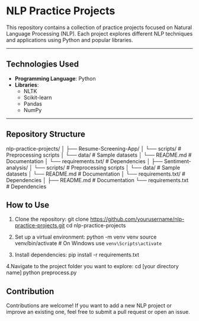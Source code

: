 # NLP Practice Projects

This repository contains a collection of practice projects focused on Natural Language Processing (NLP). Each project explores different NLP techniques and applications using Python and popular libraries.

---

## Technologies Used

- **Programming Language**: Python
- **Libraries**:
  - NLTK
  - Scikit-learn
  - Pandas
  - NumPy

---

## Repository Structure

nlp-practice-projects/
│
├── Resume-Screening-App/
│   └── scripts/           # Preprocessing scripts
│   └── data/              # Sample datasets
│   └── README.md          # Documentation
│   └── requirements.txt/  # Dependencies
│
├── Sentiment-analysis/
│   └── scripts/           # Preprocessing scripts
│   └── data/              # Sample datasets
│   └── README.md          # Documentation
│   └── requirements.txt/  # Dependencies
│
├── README.md              # Documentation
└── requirements.txt       # Dependencies


## How to Use
1. Clone the repository:
git clone https://github.com/yourusername/nlp-practice-projects.git
cd nlp-practice-projects

2. Set up a virtual environment:
python -m venv venv
source venv/bin/activate # On Windows use `venv\Scripts\activate`

3. Install dependencies:
pip install -r requirements.txt

4.Navigate to the project folder you want to explore:
cd [your directory name] 
python preprocess.py


## Contribution
Contributions are welcome! If you want to add a new NLP project or improve an existing one, feel free to submit a pull request or open an issue.

